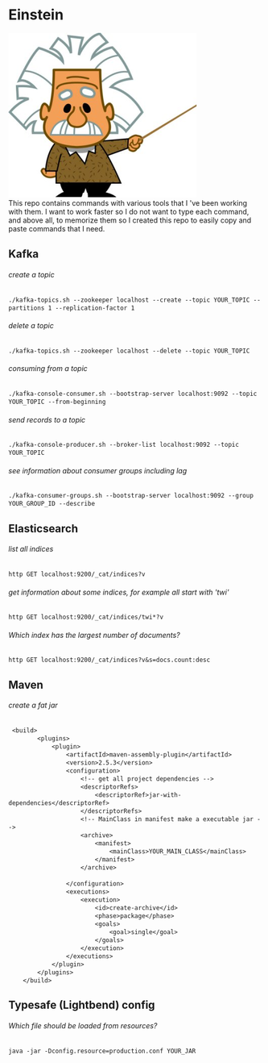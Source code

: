 # Einstein
![Einstein](https://github.com/mostafa-asg/einstein/blob/master/images/einstein.jpg)  
This repo contains commands with various tools that I 've been working with them. I want to work faster so 
I do not want to type each command, and above all, to memorize them so I created this repo to easily 
copy and paste commands that I need.

## Kafka
###### create a topic
```
./kafka-topics.sh --zookeeper localhost --create --topic YOUR_TOPIC --partitions 1 --replication-factor 1
```

###### delete a topic
```
./kafka-topics.sh --zookeeper localhost --delete --topic YOUR_TOPIC
```

###### consuming from a topic
```
./kafka-console-consumer.sh --bootstrap-server localhost:9092 --topic YOUR_TOPIC --from-beginning
```

###### send records to a topic
```
./kafka-console-producer.sh --broker-list localhost:9092 --topic YOUR_TOPIC
```

###### see information about consumer groups including lag
```
./kafka-consumer-groups.sh --bootstrap-server localhost:9092 --group YOUR_GROUP_ID --describe
```

## Elasticsearch
###### list all indices
```
http GET localhost:9200/_cat/indices?v
```

###### get information about some indices, for example all start with 'twi'
```
http GET localhost:9200/_cat/indices/twi*?v
```

###### Which index has the largest number of documents?
```
http GET localhost:9200/_cat/indices?v&s=docs.count:desc
```

## Maven
###### create a fat jar
```
 <build>
        <plugins>
            <plugin>
                <artifactId>maven-assembly-plugin</artifactId>
                <version>2.5.3</version>
                <configuration>
                    <!-- get all project dependencies -->
                    <descriptorRefs>
                        <descriptorRef>jar-with-dependencies</descriptorRef>
                    </descriptorRefs>
                    <!-- MainClass in manifest make a executable jar -->
                    <archive>
                        <manifest>
                            <mainClass>YOUR_MAIN_CLASS</mainClass>
                        </manifest>
                    </archive>

                </configuration>
                <executions>
                    <execution>
                        <id>create-archive</id>
                        <phase>package</phase>
                        <goals>
                            <goal>single</goal>
                        </goals>
                    </execution>
                </executions>
            </plugin>
        </plugins>
    </build>
```
## Typesafe (Lightbend) config
###### Which file should be loaded from resources?
```
java -jar -Dconfig.resource=production.conf YOUR_JAR
```
